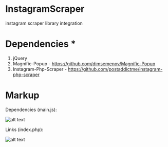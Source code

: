 # InstagramScraper
instagram scraper library integration

# Dependencies *
  1. jQuery
  2. Magnific-Popup - https://github.com/dimsemenov/Magnific-Popup
  3. Instagram-Php-Scraper - https://github.com/postaddictme/instagram-php-scraper
  
 # Markup
 Dependencies (main.js):
 
 ![alt text](https://i.ibb.co/LPVyqPd/dependencies.png)
 
 Links (index.php):
 
 ![alt text](https://i.ibb.co/6N69Pmf/links.png)
